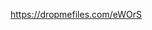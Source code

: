 https://dropmefiles.com/eWOrS

<!---
hurma2jjfi/hurma2jjfi is a ✨ special ✨ repository because its `README.md` (this file) appears on your GitHub profile.
You can click the Preview link to take a look at your changes.
--->
